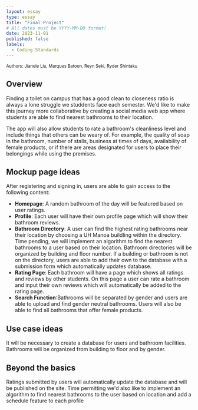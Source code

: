 ```yaml
---
layout: essay
type: essay
title: "Final Project"
# All dates must be YYYY-MM-DD format!
date: 2023-11-01
published: false
labels:
  - Coding Standards
---
```

<!-- <img width="200px" class="rounded float-start pe-4" src="../img/codingStandardsWhatever.png"> -->

<small>
Authors:
Jianele Liu, Marques Batoon, Reyn Seki, Ryder Shintaku
</small>


## Overview 

Finding a toilet on campus that has a good clean to closeness ratio is always a lone struggle we studdents face each semester. We'd like to make this journey more collaborative by creating a social media web app where students are able to find nearest bathrooms to their location. 

The app will also allow students to rate a bathroom's cleanliness level and include things that others can be weary of. For example, the quality of soap in the bathroom, number of stalls, business at times of days, availability of female products, or if there are areas designated for users to place their belongings while using the premises.


## Mockup page ideas

After registering and signing in, users are able to gain access to the following content:
- **Homepage**: A random bathroom of the day will be featured based on user ratings.
- **Profile**: Each user will have their own profile page which will show their bathroom reviews.
- **Bathroom Directory**: A user can find the highest rating bathrooms near their location by choosing a UH Manoa buildling within the directory. Time pending, we will implement an algorithm to find the nearest bathrooms to a user based on their location. Bathroom directories will be organized by building and floor number. If a building or bathroom is not on the directory, users are able to add their own to the database with a submission form which automatically updates database.
- **Rating Page**: Each bathroom will have a page which shows all ratings and reviews by other students. On this page a user can rate a bathroom and input their own reviews which will automatically be added to the rating page.
- **Search Function**:Bathrooms will be separated by gender and users are able to upload and find gender neutral bathrooms. Users will also be able to find all bathrooms that offer female products.

## Use case ideas
It will be necessary to create a database for users and bathroom facilities. Bathrooms will be organized from building to floor and by gender. 

## Beyond the basics
Ratings submitted by users will automatically update the database and will be published on the site. Time permitting we'd also like to implement an algorithm to find nearest bathrooms to the user based on location and add a schedule feature to each profile

